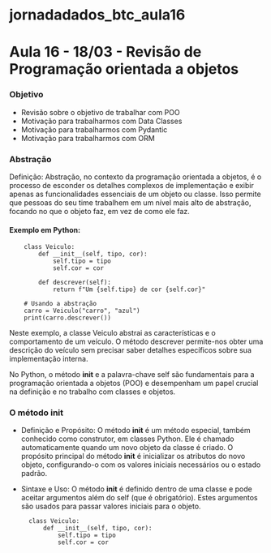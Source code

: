 # jornadadados_btc_aula16

# Aula 16 - 18/03 - Revisão de Programação orientada a objetos


### Objetivo
- Revisão sobre o objetivo de trabalhar com POO
- Motivação para trabalharmos com Data Classes
- Motivação para trabalharmos com Pydantic
- Motivação para trabalharmos com ORM


### Abstração

Definição: Abstração, no contexto da programação orientada a objetos, é o processo de esconder os detalhes complexos de implementação e exibir apenas as funcionalidades essenciais de um objeto ou classe. Isso permite que pessoas do seu time trabalhem em um nível mais alto de abstração, focando no que o objeto faz, em vez de como ele faz.

#### Exemplo em Python:

        class Veiculo:
            def __init__(self, tipo, cor):
                self.tipo = tipo
                self.cor = cor

            def descrever(self):
                return f"Um {self.tipo} de cor {self.cor}"

        # Usando a abstração
        carro = Veiculo("carro", "azul")
        print(carro.descrever())
    
Neste exemplo, a classe Veiculo abstrai as características e o comportamento de um veículo. O método descrever permite-nos obter uma descrição do veículo sem precisar saber detalhes específicos sobre sua implementação interna.

No Python, o método __init__ e a palavra-chave self são fundamentais para a programação orientada a objetos (POO) e desempenham um papel crucial na definição e no trabalho com classes e objetos.

### O método __init__
- Definição e Propósito: O método __init__ é um método especial, também conhecido como construtor, em classes Python. Ele é chamado automaticamente quando um novo objeto da classe é criado. O propósito principal do método __init__ é inicializar os atributos do novo objeto, configurando-o com os valores iniciais necessários ou o estado padrão.

- Sintaxe e Uso: O método __init__ é definido dentro de uma classe e pode aceitar argumentos além do self (que é obrigatório). Estes argumentos são usados para passar valores iniciais para o objeto.



        class Veiculo:
            def __init__(self, tipo, cor):
                self.tipo = tipo
                self.cor = cor

